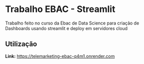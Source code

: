 # Trabalho EBAC - Streamlit

Trabalho feito no curso da Ebac de Data Science para criação de Dashboards usando streamlit e deploy em servidores cloud

## Utilização

**Link:** https://telemarketing-ebac-q4m1.onrender.com
